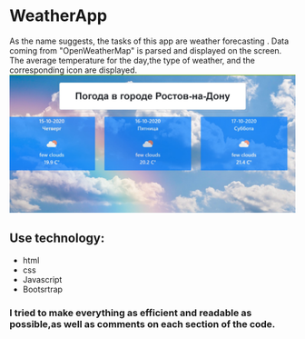 #  WeatherApp
As the name suggests, the tasks of this app are weather forecasting . Data coming from "OpenWeatherMap" is parsed and displayed on the screen. The average temperature for the day,the type of weather, and the corresponding icon are displayed.
![Альтернативный текст](https://github.com/EvgeniyLifantiy/WeatherApp/blob/main/screen-demo.jpg)

## Use technology: ##
* html
* css
* Javascript
* Bootsrtrap

### I tried to make everything as efficient and readable as possible,as well as comments on each section of the code.
